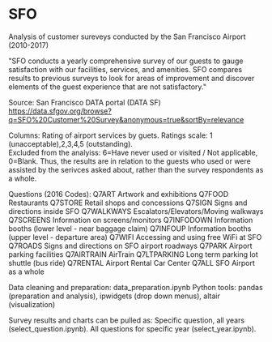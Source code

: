 # SFO
Analysis of customer sureveys conducted by the San Francisco Airport (2010-2017)

"SFO conducts a yearly comprehensive survey of our guests to gauge satisfaction with our facilities, services, and amenities. SFO compares results to previous surveys to look for areas of improvement and discover elements of the guest experience that are not satisfactory."

Source: San Francisco DATA portal (DATA SF)
https://data.sfgov.org/browse?q=SFO%20Customer%20Survey&anonymous=true&sortBy=relevance  

Columns: Rating of airport services by guets.
Ratings scale: 1 (unacceptable),2,3,4,5 (outstanding).   
Excluded from the analyiss: 6=Have never used or visited / Not applicable, 0=Blank.
Thus, the results are in relation to the guests who used or were assisted by the serivces asked about, rather than 
the survey respondents as a whole. 
    
Questions (2016 Codes):
Q7ART Artwork and exhibitions
Q7FOOD Restaurants
Q7STORE Retail shops and concessions
Q7SIGN Signs and directions inside SFO
Q7WALKWAYS Escalators/Elevators/Moving walkways
Q7SCREENS Information on screens/monitors
Q7INFODOWN Information booths (lower level - near baggage claim)
Q7INFOUP Information booths (upper level - departure area)
Q7WIFI Accessing and using free WiFi at SFO
Q7ROADS Signs and directions on SFO airport roadways
Q7PARK Airport parking facilities
Q7AIRTRAIN AirTrain
Q7LTPARKING Long term parking lot shuttle (bus ride)
Q7RENTAL Airport Rental Car Center
Q7ALL SFO Airport as a whole

Data cleaning and preparation: data_preparation.ipynb
Python tools: pandas (preparation and analysis), ipwidgets (drop down menus), altair (visualization)

Survey results and charts can be pulled as: 
  Specific question, all years (select_question.ipynb). 
  All questions for specific year (select_year.ipynb).
